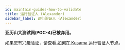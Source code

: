 ```yaml
---
id: maintain-guides-how-to-validate
title: 运行验证人 (Alexander)
sidebar_label: 运行验证人 (Alexander)
---
```


**亚历山大测试网(POC-4)已被弃用。**

如果您有兴趣验证，请查看[ 如何在 Kusama](maintain-guides-how-to-validate-kusama) 运行验证人节点。

